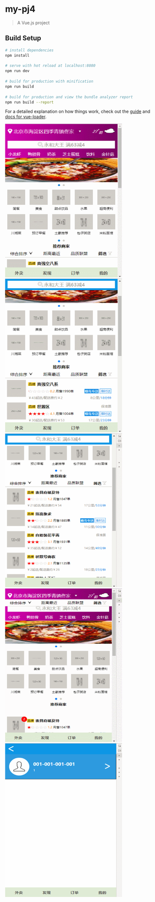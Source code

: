 # my-pj4

> A Vue.js project

## Build Setup

``` bash
# install dependencies
npm install

# serve with hot reload at localhost:8080
npm run dev

# build for production with minification
npm run build

# build for production and view the bundle analyzer report
npm run build --report
```

For a detailed explanation on how things work, check out the [guide](http://vuejs-templates.github.io/webpack/) and [docs for vue-loader](http://vuejs.github.io/vue-loader).

<div>
  <img width="380" height="500" style="margin-right:100" src="https://github.com/GMfight/my-pj4/blob/master/screenshot/index.gif"/>
  <img width="380" height="500" src="https://github.com/GMfight/my-pj4/blob/master/screenshot/index_filt.gif"/>
  <img width="380" height="500" src="https://github.com/GMfight/my-pj4/blob/master/screenshot/shop.gif"/>
  <img width="380" height="500" src="https://github.com/GMfight/my-pj4/blob/master/screenshot/login.gif"/>
  <img width="380" height="500" src="https://github.com/GMfight/my-pj4/blob/master/screenshot/login2.gif"/>
</div>


    
